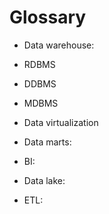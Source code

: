 # Glossary

* Data warehouse:

* RDBMS

* DDBMS

* MDBMS

* Data virtualization

* Data marts:

* BI:

* Data lake:

* ETL:
